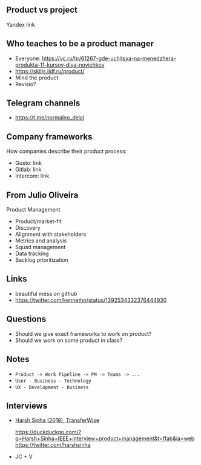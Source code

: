 Product vs project
------------------

Yandex link

Who teaches to be a product manager
-----------------------------------

- Everyone: https://vc.ru/hr/61267-gde-uchitsya-na-menedzhera-produkta-11-kursov-dlya-novichkov
- https://skills.iidf.ru/product/
- Mind the product
- Revisio?

Telegram channels
-----------------

- https://t.me/normalno_delaj

Company frameworks
------------------

How companies describe their product process:
  - Gusto: link
  - Gitlab: link
  - Intercom: link
  
From  Julio Oliveira
--------------------

Product Management

- Product/market-fit
- Discovery
- Alignment with stakeholders
- Metrics and analysis
- Squad management
- Data tracking
- Backlog prioritization

Links
-----
 
- beautiful mess on github
- https://twitter.com/kennethn/status/1392534332376444930


Questions
---------

- Should we give exact frameworks to work on product?
- Should we work on some product in class?

Notes
-----

- `Product -> Work Pipeline -> PM -> Teams -> ...`
- `User - Business - Technology`
- `UX - Development - Business`

Interviews
----------

- [Harsh Sinha (2018), TransferWise]()
  
  https://duckduckgo.com/?q=Harsh+Sinha+IEEE+interview+product+management&t=ffab&ia=web
  https://twitter.com/harshsinha

- JC + V
